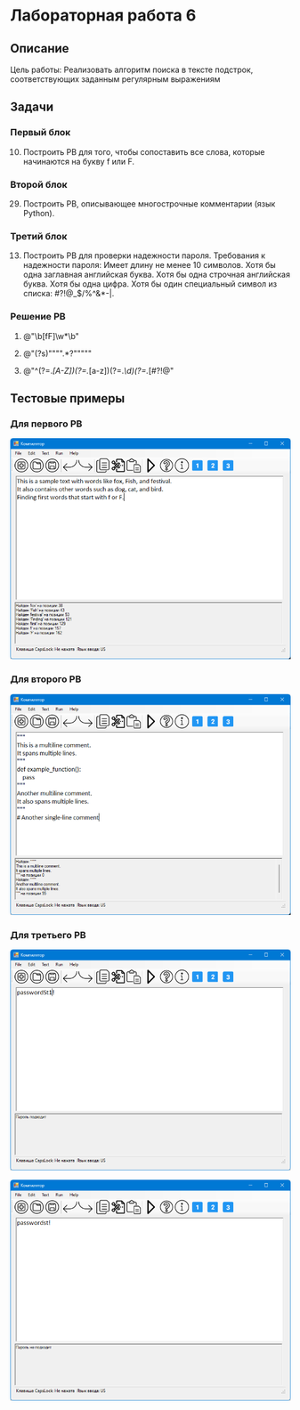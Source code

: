 # Лабораторная работа 6

## Описание

Цель работы: Реализовать алгоритм поиска в тексте подстрок, соответствующих заданным регулярным выражениям

## Задачи
### Первый блок
10. Построить РВ для того, чтобы сопоставить все слова, которые
начинаются на букву f или F.
### Второй блок
29. Построить РВ, описывающее многострочные комментарии
(язык Python).
### Третий блок
13. Построить РВ для проверки надежности пароля. Требования к
надежности пароля: Имеет длину не менее 10 символов. Хотя бы одна
заглавная английская буква. Хотя бы одна строчная английская буква. Хотя
бы одна цифра. Хотя бы один специальный символ из списка:
#?!@_$/%\^&*-|.

### Решение РВ

1) @"\b[fF]\w*\b"

2) @"(?s)\""\"".*?\""\"""

3) @"^(?=.*[A-Z])(?=.*[a-z])(?=.*\d)(?=.*[#?!@$%^&*_\-|]).{10,}$"

## Тестовые примеры
### Для первого РВ
![Схема](6Пример.png)

### Для второго РВ
![Схема](6Пример2.png)

### Для третьего РВ
![Схема](6Пример3.png)

![Схема](6Пример4.png)
